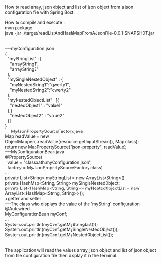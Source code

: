 How to read array, json object and list of json object from a json configuration file with Spring Boot.<br/>
<br/>
How to compile and execute :<br/>
mvn package<br/>
java -jar ./target/readListAndHashMapFromAJsonFile-0.0.1-SNAPSHOT.jar<br/>
<br/>
<br/>
---myConfiguration.json<br/>
{<br/>
&nbsp;&nbsp;"myStringList" : [<br/>
&nbsp;&nbsp;&nbsp;&nbsp;"arrayString1",<br/>
&nbsp;&nbsp;&nbsp;&nbsp;"arrayString2"<br/>
&nbsp;&nbsp;],<br/>
&nbsp;&nbsp;"mySingleNestedObject" : {<br/>
&nbsp;&nbsp;&nbsp;&nbsp;"myNestedString1":"qwerty1",<br/>
&nbsp;&nbsp;&nbsp;&nbsp;"myNestedString2":"qwerty2"<br/>
&nbsp;&nbsp;},<br/>
&nbsp;&nbsp;"myNestedObjectList" : [{<br/>
&nbsp;&nbsp;&nbsp;&nbsp;"nestedObject1" : "value1"<br/>
&nbsp;&nbsp;},{<br/>
&nbsp;&nbsp;&nbsp;&nbsp;"nestedObject2" : "value2"<br/>
&nbsp;&nbsp;}]<br/>
}<br/>
---MyJsonPropertySourceFactory.java<br/>
Map readValue = new ObjectMapper().readValue(resource.getInputStream(), Map.class);<br/>
return new MapPropertySource("json-property", readValue);<br/>
---MyConfigurationBean.java<br/>
@PropertySource(<br/>
&nbsp;&nbsp;value = "classpath:myConfiguration.json", <br/>
&nbsp;&nbsp;factory = MyJsonPropertySourceFactory.class)<br/>
...<br/>
private List&lt;String&gt; myStringList = new ArrayList&lt;String&gt;();<br/>
private HashMap&lt;String, String&gt; mySingleNestedObject;<br/>
private List&lt;HashMap&lt;String, String&gt;&gt; myNestedObjectList = new ArrayList&lt;HashMap&lt;String, String&gt;&gt;();<br/>
+getter and setter<br/>
---The class who displays the value of the 'myString' configuration<br/>
@Autowired<br/>
MyConfigurationBean myConf;<br/>
...<br/>
System.out.println(myConf.getMyStringList());<br/>
System.out.println(myConf.getMySingleNestedObject());<br/>
System.out.println(myConf.getMyNestedObjectList());<br/>
<br/>
<br/>
The application will read the values array, json object and list of json object from the configuration file then display it in the terminal.<br/>


